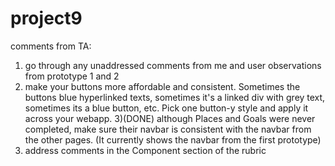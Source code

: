 # project9
comments from TA:
1) go through any unaddressed comments from me and user observations from prototype 1 and 2
2) make your buttons more affordable and consistent. Sometimes the buttons blue hyperlinked texts, sometimes it's a linked div with grey text, sometimes its a blue button, etc. Pick one button-y style and apply it across your webapp.
3)(DONE) although Places and Goals were never completed, make sure their navbar is consistent with the navbar from the other pages. (It currently shows the navbar from the first prototype)
4) address comments in the Component section of the rubric
